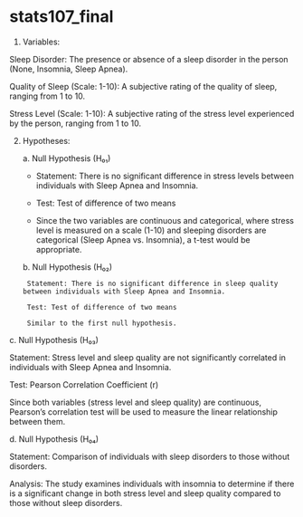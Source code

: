 # stats107_final

1. Variables:

Sleep Disorder: The presence or absence of a sleep disorder in the person (None, Insomnia, Sleep Apnea).

Quality of Sleep (Scale: 1-10): A subjective rating of the quality of sleep, ranging from 1 to 10.

Stress Level (Scale: 1-10): A subjective rating of the stress level experienced by the person, ranging from 1 to 10.

2. Hypotheses:

    a. Null Hypothesis (H₀₁)

     - Statement: There is no significant difference in stress levels between individuals with Sleep Apnea and Insomnia.

     - Test: Test of difference of two means

     - Since the two variables are continuous and categorical, where stress level is measured on a scale (1-10) and sleeping disorders are categorical (Sleep Apnea vs. Insomnia), a t-test would be appropriate.

    b. Null Hypothesis (H₀₂)

        Statement: There is no significant difference in sleep quality between individuals with Sleep Apnea and Insomnia.

        Test: Test of difference of two means

        Similar to the first null hypothesis.

c. Null Hypothesis (H₀₃)

Statement: Stress level and sleep quality are not significantly correlated in individuals with Sleep Apnea and Insomnia.

Test: Pearson Correlation Coefficient (r)

Since both variables (stress level and sleep quality) are continuous, Pearson’s correlation test will be used to measure the linear relationship between them.

d. Null Hypothesis (H₀₄)

Statement: Comparison of individuals with sleep disorders to those without disorders.

Analysis: The study examines individuals with insomnia to determine if there is a significant change in both stress level and sleep quality compared to those without sleep disorders.

